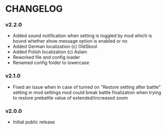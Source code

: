 # CHANGELOG

### v2.2.0

- Added sound notification when setting is toggled by mod which is bound whether show message option is enabled or no
- Added German localization (c) OldSkool
- Added Polish localization (c) Aslain
- Reworked file and config loader
- Renamed config folder to lowercase

### v2.1.0

- Fixed an issue when in case of turned on "Restore setting after battle" setting in mod settings mod could break battle finalization when trying to restore prebattle value of extended/increased zoom

### v2.0.0

- Initial public release
